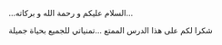 ...السلام عليكم و رحمة الله و بركاته...

شكرا لكم على هذا الدرس الممتع ...تمنياتي للجميع بحياة جميلة